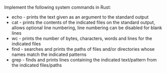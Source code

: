 Implement the following system commands in Rust:
* echo - prints the text given as an argument to the standard output
* cat - prints the contents of the indicated files on the standard output, allows optional line numbering,     line numbering can be disabled for blank lines
* wc - prints the number of bytes, characters, words and lines for the indicated files
* find - searches and prints the paths of files and/or directories whose names match the indicated patterns
* grep - finds and prints lines containing the indicated text/pattern from the indicated files/paths
